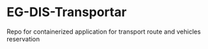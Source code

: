 # EG-DIS-Transportar
Repo for containerized application for transport route and  vehicles reservation

